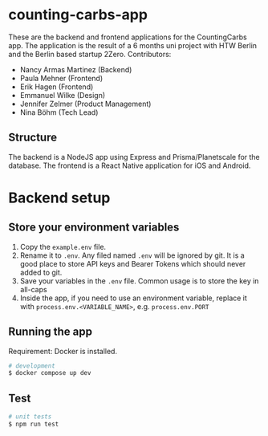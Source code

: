 # counting-carbs-app
These are the backend and frontend applications for the CountingCarbs app. The application is the result of a 6 months uni project with HTW Berlin and the Berlin based startup 2Zero. 
Contributors: 
- Nancy Armas Martinez (Backend)
- Paula Mehner (Frontend)
- Erik Hagen (Frontend)
- Emmanuel Wilke (Design)
- Jennifer Zelmer (Product Management)
- Nina Böhm (Tech Lead)

## Structure
The backend is a NodeJS app using Express and Prisma/Planetscale for the database.
The frontend is a React Native application for iOS and Android.

# Backend setup
## Store your environment variables
1. Copy the `example.env` file.
2. Rename it to `.env`. Any filed named `.env` will be ignored by git. It is a good place to store API keys and Bearer Tokens which should never added to git.
3. Save your variables in the `.env` file. Common usage is to store the key in all-caps
4. Inside the app, if you need to use an environment variable, replace it with `process.env.<VARIABLE_NAME>`, e.g. `process.env.PORT`


## Running the app

Requirement: Docker is installed. 

```bash
# development
$ docker compose up dev

```

## Test

```bash
# unit tests
$ npm run test

```
